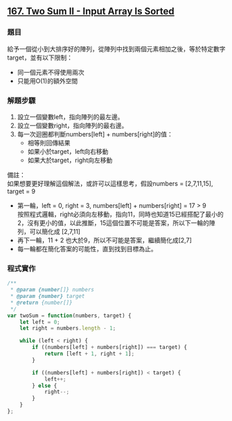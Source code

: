 ## [167. Two Sum II - Input Array Is Sorted](https://leetcode.com/problems/two-sum-ii-input-array-is-sorted/description/?envType=study-plan-v2&envId=top-interview-150 "Title")

### 題目
給予一個從小到大排序好的陣列，從陣列中找到兩個元素相加之後，等於特定數字target，並有以下限制：  
+ 同一個元素不得使用兩次
+ 只能用O(1)的額外空間


### 解題步驟
1. 設立一個變數left，指向陣列的最左邊。
2. 設立一個變數right，指向陣列的最右邊。
3. 每一次迴圈都判斷numbers[left] + numbers[right]的值：
    + 相等則回傳結果
    + 如果小於target，left向右移動
    + 如果大於target，right向左移動

備註：  
如果想要更好理解這個解法，或許可以這樣思考，假設numbers = [2,7,11,15], target = 9  
+ 第一輪，left = 0, right = 3, numbers[left] + numbers[right] = 17 > 9  
按照程式邏輯，right必須向左移動，指向11，同時也知道15已經搭配了最小的2，沒有更小的值，以此推斷，15這個位置不可能是答案，所以下一輪的陣列，可以簡化成 [2,7,11]
+ 再下一輪，11 + 2 也大於9，所以不可能是答案，繼續簡化成[2,7]
+ 每一輪都在簡化答案的可能性，直到找到目標為止。


### 程式實作

```javascript
/**
 * @param {number[]} numbers
 * @param {number} target
 * @return {number[]}
 */
var twoSum = function(numbers, target) {
    let left = 0;
    let right = numbers.length - 1;

    while (left < right) {
        if ((numbers[left] + numbers[right]) === target) {
            return [left + 1, right + 1];
        }

        if ((numbers[left] + numbers[right]) < target) {
            left++;
        } else {
            right--;
        }
    }
};
```

